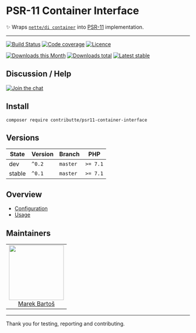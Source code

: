 # PSR-11 Container Interface

:sparkles: Wraps [`nette/di container`](https://github.com/nette/di) into [PSR-11](https://github.com/php-fig/fig-standards/blob/master/accepted/PSR-11-container.md) implementation.

-----

[![Build Status](https://img.shields.io/travis/contributte/psr11-container-interface.svg?style=flat-square)](https://travis-ci.org/contributte/psr11-container-interface)
[![Code coverage](https://img.shields.io/coveralls/contributte/psr11-container-interface.svg?style=flat-square)](https://coveralls.io/r/contributte/psr11-container-interface)
[![Licence](https://img.shields.io/packagist/l/contributte/psr11-container-interface.svg?style=flat-square)](https://packagist.org/packages/contributte/psr11-container-interface)

[![Downloads this Month](https://img.shields.io/packagist/dm/contributte/psr11-container-interface.svg?style=flat-square)](https://packagist.org/packages/contributte/psr11-container-interface)
[![Downloads total](https://img.shields.io/packagist/dt/contributte/psr11-container-interface.svg?style=flat-square)](https://packagist.org/packages/contributte/psr11-container-interface)
[![Latest stable](https://img.shields.io/packagist/v/contributte/psr11-container-interface.svg?style=flat-square)](https://packagist.org/packages/contributte/psr11-container-interface)

## Discussion / Help

[![Join the chat](https://img.shields.io/gitter/room/contributte/contributte.svg?style=flat-square)](http://bit.ly/ctteg)

## Install

```
composer require contributte/psr11-container-interface
```

## Versions

| State       | Version | Branch   | PHP      |
|-------------|---------|----------|----------|
| dev         | `^0.2`  | `master` | `>= 7.1` |
| stable      | `^0.1`  | `master` | `>= 7.1` |

## Overview

- [Configuration](/.docs/README.md#configuration)
- [Usage](/.docs/README.md#usage)

## Maintainers

<table>
  <tbody>
    <tr>
      <td align="center">
        <a href="https://github.com/mabar">
            <img width="150" height="150" src="https://avatars0.githubusercontent.com/u/20974277?s=400&v=4">
        </a>
        </br>
        <a href="https://github.com/mabar">Marek Bartoš</a>
      </td>
    </tr>
  <tbody>
</table>

---

Thank you for testing, reporting and contributing.
